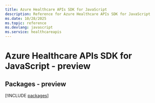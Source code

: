 ```yaml
---
title: Azure Healthcare APIs SDK for JavaScript
description: Reference for Azure Healthcare APIs SDK for JavaScript
ms.date: 10/28/2025
ms.topic: reference
ms.devlang: javascript
ms.service: healthcareapis
---
```

# Azure Healthcare APIs SDK for JavaScript - preview
## Packages - preview
[!INCLUDE [packages](healthcare-apis-index.md)]